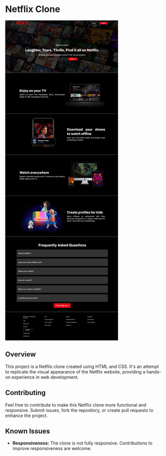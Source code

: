 # Netflix Clone

![Netflix Clone Screenshots](./assets/screenshot-fullSize.png)



## Overview

This project is a Netflix clone created using HTML and CSS. It's an attempt to replicate the visual appearance of the Netflix website, providing a hands-on experience in web development.



## Contributing

Feel free to contribute to make this Netflix clone more functional and responsive. Submit issues, fork the repository, or create pull requests to enhance the project.

## Known Issues

- **Responsiveness:** The clone is not fully responsive. Contributions to improve responsiveness are welcome.


